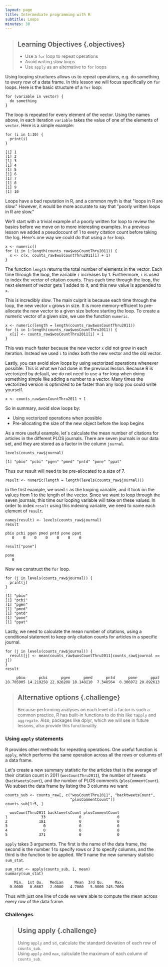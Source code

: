 ```yaml
---
layout: page
title: Intermediate programming with R
subtitle: Loops
minutes: 30
---
```




> ## Learning Objectives {.objectives}
>
> *  Use a `for` loop to repeat operations
> *  Avoid writing slow loops
> *  Use `apply` as an alternative to `for` loops



Using looping structures allows us to repeat operations, e.g. do something to every row of a data frame.
In this lesson we will focus specifically on `for` loops.
Here is the basic structure of a `for` loop:


~~~{.r}
for (variable in vector) {
  do something
}
~~~

The loop is repeated for every element of the vector.
Using the names above, in each iteration `variable` takes the value of one of the elements of `vector`.
Here is a simple example:


~~~{.r}
for (i in 1:10) {
  print(i)
}
~~~



~~~{.output}
[1] 1
[1] 2
[1] 3
[1] 4
[1] 5
[1] 6
[1] 7
[1] 8
[1] 9
[1] 10

~~~

Loops have a bad reputation in R, and a common myth is that "loops in R are slow."
However, it would be more accurate to say that "poorly written loops in R are slow."

We'll start with a trivial example of a poorly written for loop to review the basics before we move on to more interesting examples.
In a previous lesson we added a pseudocount of 1 to every citation count before taking the log.
Here's one way we could do that using a `for` loop.


~~~{.r}
x <- numeric()
for (i in 1:length(counts_raw$wosCountThru2011)) {
  x <- c(x, counts_raw$wosCountThru2011[i] + 1)
}
~~~

The function `length` returns the total number of elements in the vector.
Each time through the loop, the variable `i` increases by 1.
Furthermore, `i` is used to index the vector of citation counts.
Thus each time through the loop, the next element of vector gets 1 added to it, and this new value is appended to `x`.

This is incredibly slow.
The main culprit is because each time through the loop,
the new vector `x` grows in size.
It is more memory-efficient to pre-allocate the new vector to a given size before starting the loop.
To create a numeric vector of a given size, we use the function `numeric`.


~~~{.r}
x <- numeric(length = length(counts_raw$wosCountThru2011))
for (i in 1:length(counts_raw$wosCountThru2011)) {
  x[i] <- counts_raw$wosCountThru2011[i] + 1
}
~~~

This was much faster because the new vector `x` did not grow in each iteration.
Instead we used `i` to index both the new vector and the old vector.

Lastly, you can avoid slow loops by using vectorized operations whenever possible.
This is what we had done in the previous lesson.
Because R is vectorized by default, we do not need to use a `for` loop when doing something simple like adding a number to a vector.
Many times the vectorized version is optimized to be faster than any loop you could write yourself.


~~~{.r}
x <- counts_raw$wosCountThru2011 + 1
~~~

So in summary, avoid slow loops by:

*  Using vectorized operations when possible
*  Pre-allocating the size of the new object before the loop begins

As a more useful example, let´s calculate the mean number of citations for articles in the different PLOS journals.
There are seven journals in our data set, and they are stored as a factor in the column `journal`.


~~~{.r}
levels(counts_raw$journal)
~~~



~~~{.output}
[1] "pbio" "pcbi" "pgen" "pmed" "pntd" "pone" "ppat"

~~~

Thus our result will need to be pre-allocated to a size of 7.


~~~{.r}
result <- numeric(length = length(levels(counts_raw$journal)))
~~~

In the first example, we used `i` as the looping variable, and it took on the values from 1 to the length of the vector.
Since we want to loop through the seven journals, this time our looping variable will take on these values.
In order to index `result` using this indexing variable, we need to name each element of `result`.


~~~{.r}
names(result) <- levels(counts_raw$journal)
result
~~~



~~~{.output}
pbio pcbi pgen pmed pntd pone ppat 
   0    0    0    0    0    0    0 

~~~



~~~{.r}
result["pone"]
~~~



~~~{.output}
pone 
   0 

~~~

Now we construct the `for` loop.


~~~{.r}
for (j in levels(counts_raw$journal)) {
  print(j)
}
~~~



~~~{.output}
[1] "pbio"
[1] "pcbi"
[1] "pgen"
[1] "pmed"
[1] "pntd"
[1] "pone"
[1] "ppat"

~~~

Lastly, we need to calculate the mean number of citations, using a conditional statement to keep only citation counts for articles in a specific journal.


~~~{.r}
for (j in levels(counts_raw$journal)) {
  result[j] <- mean(counts_raw$wosCountThru2011[counts_raw$journal == j])
}
result
~~~



~~~{.output}
     pbio      pcbi      pgen      pmed      pntd      pone      ppat 
28.705905 14.219258 22.928208 18.148110  7.348564  8.306972 20.892613 

~~~

> ## Alternative options {.challenge}
> 
> Because performing analyses on each level of a factor is such a common practice, R has built-in functions to do this like `tapply` and `aggregate`.
> Also, packages like dplyr, which we will see in future lessons, also provide this functionality.

### Using `apply` statements

R provides other methods for repeating operations.
One useful function is `apply`, which performs the same operation across all the rows or columns of a data frame.

Let's create a new summary statistic for the articles that is the average of their citation count in 2011 (`wosCountThru2011`), the number of tweets (`backtweetsCount`), and the number of PLOS comments (`plosCommentCount`).
We subset the data frame by listing the 3 columns we want:


~~~{.r}
counts_sub <- counts_raw[, c("wosCountThru2011", "backtweetsCount",
                             "plosCommentCount")]
counts_sub[1:5, ]
~~~



~~~{.output}
  wosCountThru2011 backtweetsCount plosCommentCount
1               33               0                0
2              181               0                0
3                0               0                0
4                0               0                0
5              371               0                0

~~~

`apply` takes 3 arguments.
The first is the name of the data frame,
the second is the number 1 to specify rows or 2 to specify columns,
and the third is the function to be applied.
We'll name the new summary statistic `sum_stat`.


~~~{.r}
sum_stat <- apply(counts_sub, 1, mean)
summary(sum_stat)
~~~



~~~{.output}
    Min.  1st Qu.   Median     Mean  3rd Qu.     Max. 
  0.0000   0.6667   2.0000   4.7060   5.0000 245.7000 

~~~

Thus with just one line of code we were able to compute the mean across every row of the data frame.

### Challenges

> ## Using apply {.challenge}
>
> Using `apply` and `sd`, calculate the standard deviation of each row of `counts_sub`.  
> Using `apply` and `max`, calculate the maximum of each column of `counts_sub`.  



